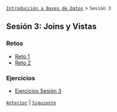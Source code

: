 [`Introducción a Bases de Datos`](../README.md) > `Sesión 3`

## Sesión 3:  Joins y Vistas

### Retos
- [Reto 1](Reto-01.sql)
- [Reto 2](Reto-02.sql)


### Ejercicios
- [Ejercicios Sesión 3](Ejercicios.sql)

[`Anterior`](../Sesion-02/README.md) | [`Siguiente`](../Sesion-04/README.md)